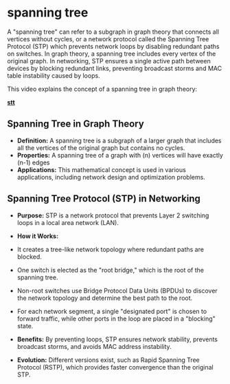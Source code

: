 # spanning tree

A "spanning tree" can refer to a subgraph in graph theory that connects all vertices without cycles, or a network protocol called the Spanning Tree Protocol (STP) which prevents network loops by disabling redundant paths on switches. In graph theory, a spanning tree includes every vertex of the original graph. In networking, STP ensures a single active path between devices by blocking redundant links, preventing broadcast storms and MAC table instability caused by loops.  

This video explains the concept of a spanning tree in graph theory:

**[stt](https://www.youtube.com/watch?v=fO-R1vwgsmw&t=47)**

## Spanning Tree in Graph Theory

- **Definition:** A spanning tree is a subgraph of a larger graph that includes all the vertices of the original graph but contains no cycles.
- **Properties:** A spanning tree of a graph with \(n\) vertices will have exactly \(n-1\) edges
- **Applications:** This mathematical concept is used in various applications, including network design and optimization problems.

## Spanning Tree Protocol (STP) in Networking

- **Purpose:** STP is a network protocol that prevents Layer 2 switching loops in a local area network (LAN).
- **How it Works:**
- It creates a tree-like network topology where redundant paths are blocked.
- One switch is elected as the "root bridge," which is the root of the spanning tree.
- Non-root switches use Bridge Protocol Data Units (BPDUs) to discover the network topology and determine the best path to the root.
- For each network segment, a single "designated port" is chosen to forward traffic, while other ports in the loop are placed in a "blocking" state.

- **Benefits:** By preventing loops, STP ensures network stability, prevents broadcast storms, and avoids MAC address instability.
- **Evolution:** Different versions exist, such as Rapid Spanning Tree Protocol (RSTP), which provides faster convergence than the original STP.
